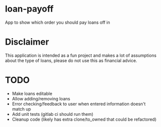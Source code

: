 # loan-payoff

App to show which order you should pay loans off in

# Disclaimer

This application is intended as a fun project and makes a lot of assumptions about the type of loans, please do not use this as financial advice.

# TODO
- Make loans editable
- Allow adding/removing loans
- Error checking/feedback to user when entered information doesn't match up
- Add unit tests (gitlab ci should run them)
- Cleanup code (likely has extra clone/to_owned that could be refactored)
